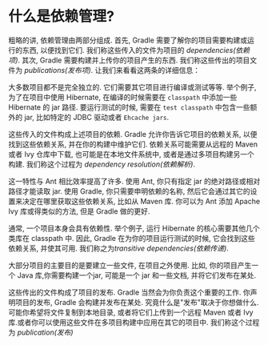 # 什么是依赖管理?

粗略的讲, 依赖管理由两部分组成. 首先, Gradle 需要了解你的项目需要构建或运行的东西, 以便找到它们. 我们称这些传入的文件为项目的 *dependencies(依赖项)*. 其次, Gradle 需要构建并上传你的项目产生的东西.  我们称这些传出的项目文件为 *publications(发布项)*. 让我们来看看这两条的详细信息：

大多数项目都不是完全独立的. 它们需要其它项目进行编译或测试等等. 举个例子, 为了在项目中使用 Hibernate, 在编译的时候需要在 `classpath` 中添加一些 Hibernate 的 jar 路径. 要运行测试的时候, 需要在 `test classpath` 中包含一些额外的 jar, 比如特定的 JDBC 驱动或者 `Ehcache jars`.

这些传入的文件构成上述项目的依赖. Gradle 允许你告诉它项目的依赖关系, 以便找到这些依赖关系, 并在你的构建中维护它们. 依赖关系可能需要从远程的 Maven 或者 Ivy 仓库中下载, 也可能是在本地文件系统中, 或者是通过多项目构建另一个构建. 我们称这个过程为 *dependency resolution(依赖解析)*.

这一特性与 Ant 相比效率提高了许多. 使用 Ant, 你只有指定 jar 的绝对路径或相对路径才能读取 jar. 使用 Gradle, 你只需要申明依赖的名称, 然后它会通过其它的设置来决定在哪里获取这些依赖关系, 比如从 Maven 库. 你可以为 Ant 添加 Apache Ivy 库或得类似的方法, 但是 Gradle 做的更好.

通常, 一个项目本身会具有依赖性. 举个例子, 运行 Hibernate 的核心需要其他几个类库在 classpath 中. 因此, Gradle 在为你的项目运行测试的时候, 它会找到这些依赖关系, 并使其可用. 我们称之为*transitive dependencies(依赖传递)*.

大部分项目的主要目的是要建立一些文件, 在项目之外使用. 比如, 你的项目产生一个 Java 库,你需要构建一个jar, 可能是一个 jar 和一些文档, 并将它们发布在某处.

这些传出的文件构成了项目的发布. Gradle 当然会为你负责这个重要的工作. 你声明项目的发布, Gradle 会构建并发布在某处. 究竟什么是"发布"取决于你想做什么. 可能你希望将文件复制到本地目录, 或者将它们上传到一个远程 Maven 或者 Ivy 库.或者你可以使用这些文件在多项目构建中应用在其它的项目中. 我们称这个过程为 *publication(发布)*


